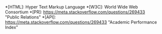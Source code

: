 *[HTML]: Hyper Text Markup Language
*[W3C]: World Wide Web Consortium
*[PR]: https://meta.stackoverflow.com/questions/269433 "Public Relations"
*[API]: https://meta.stackoverflow.com/questions/269433 "Academic Performance Index"